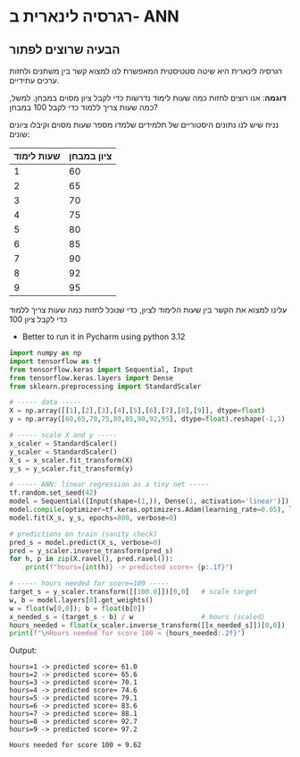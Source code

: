 # רגרסיה לינארית ב- ANN

## הבעיה שרוצים לפתור

רגרסיה לינארית היא שיטה סטטיסטית המאפשרת לנו למצוא קשר בין משתנים ולחזות ערכים עתידיים. 

**דוגמה**: אנו רוצים לחזות כמה שעות לימוד נדרשות כדי לקבל ציון מסוים במבחן. למשל, כמה שעות צריך ללמוד כדי לקבל 100 במבחן?

נניח שיש לנו נתונים היסטוריים של תלמידים שלמדו מספר שעות מסוים וקיבלו ציונים שונים:

| שעות לימוד | ציון במבחן |
|------------|------------|
| 1          | 60         |
| 2          | 65         |
| 3          | 70         |
| 4          | 75         |
| 5          | 80         |
| 6          | 85         |
| 7          | 90         |
| 8          | 92         |
| 9          | 95         |

עלינו למצוא את הקשר בין שעות הלימוד לציון, כדי שנוכל לחזות כמה שעות צריך ללמוד כדי לקבל ציון 100

* Better to run it in Pycharm using python 3.12

```python
import numpy as np
import tensorflow as tf
from tensorflow.keras import Sequential, Input
from tensorflow.keras.layers import Dense
from sklearn.preprocessing import StandardScaler

# ----- data -----
X = np.array([[1],[2],[3],[4],[5],[6],[7],[8],[9]], dtype=float)
y = np.array([60,65,70,75,80,85,90,92,95], dtype=float).reshape(-1,1)

# ----- scale X and y -----
x_scaler = StandardScaler()
y_scaler = StandardScaler()
X_s = x_scaler.fit_transform(X)
y_s = y_scaler.fit_transform(y)

# ----- ANN: linear regression as a tiny net -----
tf.random.set_seed(42)
model = Sequential([Input(shape=(1,)), Dense(1, activation='linear')])
model.compile(optimizer=tf.keras.optimizers.Adam(learning_rate=0.05), loss='mse')
model.fit(X_s, y_s, epochs=800, verbose=0)

# predictions on train (sanity check)
pred_s = model.predict(X_s, verbose=0)
pred = y_scaler.inverse_transform(pred_s)
for h, p in zip(X.ravel(), pred.ravel()):
    print(f"hours={int(h)} -> predicted score≈ {p:.1f}")

# ----- hours needed for score=100 -----
target_s = y_scaler.transform([[100.0]])[0,0]   # scale target
w, b = model.layers[0].get_weights()
w = float(w[0,0]); b = float(b[0])
x_needed_s = (target_s - b) / w                 # hours (scaled)
hours_needed = float(x_scaler.inverse_transform([[x_needed_s]])[0,0])
print(f"\nHours needed for score 100 ≈ {hours_needed:.2f}")
```

Output:
```
hours=1 -> predicted score≈ 61.0
hours=2 -> predicted score≈ 65.6
hours=3 -> predicted score≈ 70.1
hours=4 -> predicted score≈ 74.6
hours=5 -> predicted score≈ 79.1
hours=6 -> predicted score≈ 83.6
hours=7 -> predicted score≈ 88.1
hours=8 -> predicted score≈ 92.7
hours=9 -> predicted score≈ 97.2

Hours needed for score 100 ≈ 9.62
```